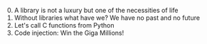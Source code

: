 0. A library is not a luxury but one of the necessities of life
1. Without libraries what have we? We have no past and no future 
2. Let's call C functions from Python 
3. Code injection: Win the Giga Millions! 
